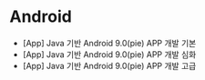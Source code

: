 # Android

 * [App] Java 기반 Android 9.0(pie) APP 개발 기본
 * [App] Java 기반 Android 9.0(pie) APP 개발 심화
 * [App] Java 기반 Android 9.0(pie) APP 개발 고급
